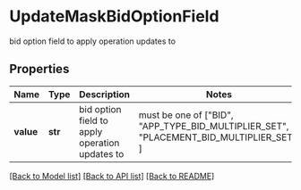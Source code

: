 # UpdateMaskBidOptionField

bid option field to apply operation updates to

## Properties
Name | Type | Description | Notes
------------ | ------------- | ------------- | -------------
**value** | **str** | bid option field to apply operation updates to |  must be one of ["BID", "APP_TYPE_BID_MULTIPLIER_SET", "PLACEMENT_BID_MULTIPLIER_SET", ]

[[Back to Model list]](../README.md#documentation-for-models) [[Back to API list]](../README.md#documentation-for-api-endpoints) [[Back to README]](../README.md)


